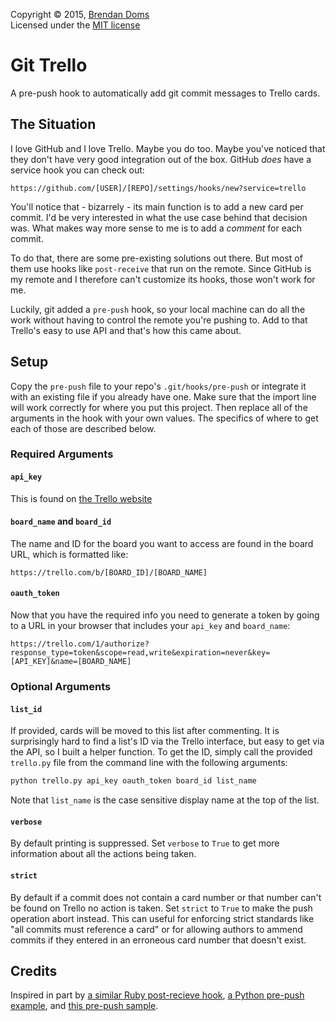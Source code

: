 Copyright &copy; 2015, [Brendan Doms](http://www.bdoms.com/)  
Licensed under the [MIT license](http://www.opensource.org/licenses/MIT)  


# Git Trello

A pre-push hook to automatically add git commit messages to Trello cards.


## The Situation

I love GitHub and I love Trello. Maybe you do too.
Maybe you've noticed that they don't have very good integration out of the box.
GitHub *does* have a service hook you can check out:

`https://github.com/[USER]/[REPO]/settings/hooks/new?service=trello`

You'll notice that - bizarrely - its main function is to add a new card per commit.
I'd be very interested in what the use case behind that decision was.
What makes way more sense to me is to add a *comment* for each commit.

To do that, there are some pre-existing solutions out there.
But most of them use hooks like `post-receive` that run on the remote.
Since GitHub is my remote and I therefore can't customize its hooks, those won't work for me.

Luckily, git added a `pre-push` hook,
so your local machine can do all the work without having to control the remote you're pushing to.
Add to that Trello's easy to use API and that's how this came about.


## Setup

Copy the `pre-push` file to your repo's `.git/hooks/pre-push`
or integrate it with an existing file if you already have one.
Make sure that the import line will work correctly for where you put this project.
Then replace all of the arguments in the hook with your own values.
The specifics of where to get each of those are described below.

### Required Arguments

#### `api_key`

This is found on [the Trello website](https://trello.com/app-key)

#### `board_name` and `board_id`

The name and ID for the board you want to access are found in the board URL, which is formatted like:

```
https://trello.com/b/[BOARD_ID]/[BOARD_NAME]
```

#### `oauth_token`

Now that you have the required info you need to generate a token
by going to a URL in your browser that includes your `api_key` and `board_name`:

`https://trello.com/1/authorize?response_type=token&scope=read,write&expiration=never&key=[API_KEY]&name=[BOARD_NAME]`

### Optional Arguments

#### `list_id`

If provided, cards will be moved to this list after commenting.
It is surprisingly hard to find a list's ID via the Trello interface,
but easy to get via the API, so I built a helper function.
To get the ID, simply call the provided `trello.py` file from the command line with the following arguments:

```bash
python trello.py api_key oauth_token board_id list_name
```

Note that `list_name` is the case sensitive display name at the top of the list.

#### `verbose`

By default printing is suppressed.
Set `verbose` to `True` to get more information about all the actions being taken.

#### `strict`

By default if a commit does not contain a card number or that number can't be found on Trello no action is taken.
Set `strict` to `True` to make the push operation abort instead.
This can useful for enforcing strict standards like "all commits must reference a card"
or for allowing authors to ammend commits if they entered in an erroneous card number that doesn't exist.

## Credits

Inspired in part by [a similar Ruby post-recieve hook](https://github.com/zmilojko/git-trello),
[a Python pre-push example](http://axialcorps.com/2014/06/03/preventing-errant-git-pushes-with-a-pre-push-hook/),
and [this pre-push sample](https://github.com/raven/git-prepush-recipes/blob/master/pre-push.sample).
